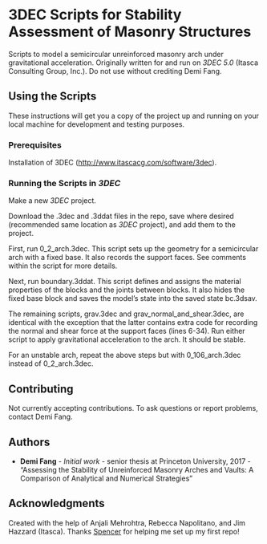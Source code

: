 # 3DEC Scripts for Stability Assessment of Masonry Structures

Scripts to model a semicircular unreinforced masonry arch under gravitational acceleration. Originally written for and run on *3DEC 5.0* (Itasca Consulting Group, Inc.). Do not use without crediting Demi Fang.

## Using the Scripts

These instructions will get you a copy of the project up and running on your local machine for development and testing purposes.

### Prerequisites

Installation of 3DEC (http://www.itascacg.com/software/3dec).

### Running the Scripts in *3DEC*

Make a new *3DEC* project.

Download the .3dec and .3ddat files in the repo, save where desired (recommended same location as *3DEC* project), and add them to the project.

First, run 0_2_arch.3dec. This script sets up the geometry for a semicircular arch with a fixed base. It also records the support faces. See comments within the script for more details.

Next, run boundary.3ddat. This script defines and assigns the material properties of the blocks and the joints between blocks. It also hides the fixed base block and saves the model’s state into the saved state bc.3dsav.

The remaining scripts, grav.3dec and grav_normal_and_shear.3dec, are identical with the exception that the latter contains extra code for recording the normal and shear force at the support faces (lines 6-34). Run either script to apply gravitational acceleration to the arch. It should be stable.

For an unstable arch, repeat the above steps but with 0_106_arch.3dec instead of 0_2_arch.3dec.


## Contributing

Not currently accepting contributions. To ask questions or report problems, contact Demi Fang.


## Authors

* **Demi Fang** - *Initial work* - senior thesis at Princeton University, 2017 - “Assessing the Stability of Unreinforced Masonry Arches and Vaults: A Comparison of Analytical and Numerical Strategies”


## Acknowledgments

Created with the help of Anjali Mehrohtra, Rebecca Napolitano, and Jim Hazzard (Itasca). Thanks [Spencer](https://github.com/839083) for helping me set up my first repo!
